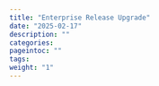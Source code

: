 ```yaml
---
title: "Enterprise Release Upgrade"
date: "2025-02-17"
description: ""
categories:
pageintoc: ""
tags:
weight: "1"
---
```


<a id="release-information"></a>

<!--# Release Information -->
